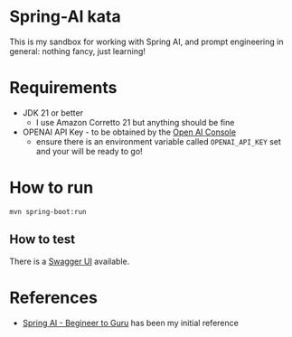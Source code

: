 # Spring-AI kata

This is my sandbox for working with Spring AI, and prompt engineering in general: nothing fancy, just learning!

# Requirements
- JDK 21 or better
  - I use Amazon Corretto 21 but anything should be fine
- OPENAI API Key - to be obtained by the [Open AI Console](https://platform.openai.com/settings/organization/api-keys)
  - ensure there is an environment variable called `OPENAI_API_KEY` set and your will be ready to go!

# How to run

```
mvn spring-boot:run
```

## How to test

There is a [Swagger UI](http://localhost:8080/swagger-ui/index.html) available.

# References
* [Spring AI - Begineer to Guru](https://www.udemy.com/course/spring-ai-beginner-to-guru) has been my initial reference